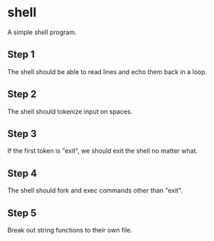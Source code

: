 # shell

A simple shell program.

## Step 1

The shell should be able to read lines and echo them back in a loop.

## Step 2

The shell should tokenize input on spaces.

## Step 3

If the first token is "exit", we should exit the shell no matter what.

## Step 4

The shell should fork and exec commands other than "exit".

## Step 5

Break out string functions to their own file.
